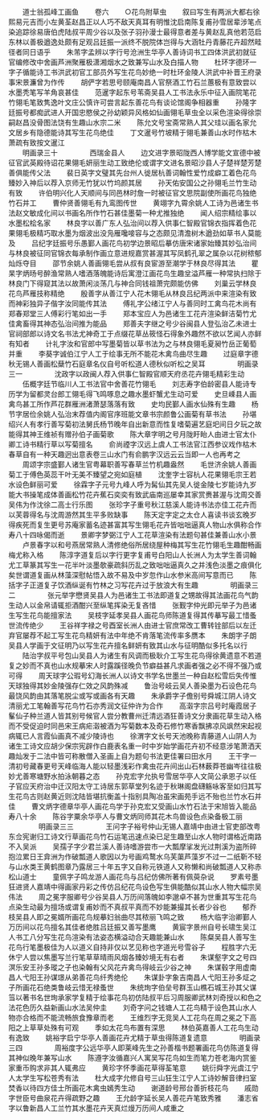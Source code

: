 <!-- { "loadSidebar": true } -->
　　道士翁孤峰工画鱼
　　卷六
　　○花鸟附草虫
　　叙曰写生有两派大都右徐熙易元吉而小左黄荃赵昌正以人巧不敌天真耳有明惟沈启南陈复甫孙雪居辈涉笔点染追踪徐易唐伯虎陆叔平周少谷以及张子羽孙漫士最得意者差与黄赵乱真他若范启东林以善极遒逸处颇有足观吕廷振一派终不脱院体岂得与大涵牡丹青藤花卉超然畦径者同日语乎
　　朱芾字孟辨以字行号沧洲生华亭人善诗词书工四体洪武初就征官编修改中舍画芦洲聚雁极潇湘烟水之致兼写山水及白描人物
　　杜环字德环一字子循能诗工书洪武初官工部员外写生花鸟妙绝一时杜环金陵人洪武中补晋王府录事宋景濂曾为作传
　　胡俨字若思号颐庵南昌人官祭酒工竹石兰蕙极有意致尝以水墨秃笔写羊角哀甚佳
　　范暹字起东号苇斋吴县人工书法永乐中征入画院笔花竹翎毛笔致隽逸叶文庄公慎许可尝言起东善花鸟有谈论馆阁争相器重
　　孙隆字廷振号都痴武进人开国忠愍侯之孙幼颖异风格如仙画翎毛草虫全以采色渲染得徐崇嗣赵昌没骨图法饶有生趣山水宗二米
　　陈允文号宝斋常熟人其父珪以画名家允文居乡有隐德能诗其写生花鸟绝佳
　　丁文暹号竹坡精于翎毛兼善山水时作枯木萧疏有致按文暹江																		
　　明画录三十
　　
　　西瑞金县人
　　边文进字景昭陇西人博学能文宣德中被征官武英殿待诏花果翎毛妍丽生动工致绝伦或谓字文进名景昭沙县人子楚祥楚芳楚善俱能传父法
　　裴日英字文璧其先台州人徙居杭善词翰性爱竹成癖工着色花鸟臻妙入神后以荐入京师无竹犹以竹坞颜其居
　　孙天佑安国公之孙翎毛兰竹生动有致
　　许伯明兴化人天顺间与同邑林时詹一时被征官文思院副使所画花鸟独绝竹石并工
　　曹仲贤善翎毛有九鸾图传世
　　黄翊字九霄余姚人工诗为邑诸生书法赵文敏成化间以书画名所作竹石甚佳墨菊一种尤推独绝
　　闻人绍宗精绘事以水墨松桧名家
　　林良字以善广东人弘治间以荐入供事仁智殿官锦衣指挥着色花果翎毛极精巧取水墨为烟波出没凫雁嚵唼容与之态颇见清澹树木遒劲如草书人莫能及
　　吕纪字廷振号乐愚鄞人画花鸟初学边景昭后摹仿唐宋诸家始臻其妙弘治间与林良被征同官锦衣每承制作画立意进规嘉赏甚渥其写凤鹤孔翠之属杂以花树秾郁灿烁夺目
　　邵节余姚人善画翎毛尝从叔有良宦游至潮学于林良尽得其法
　　瞿杲字炳旸号醉渔常熟人嗜酒落魄能诗后寓澄江画花鸟生趣坌溢芦雁一种常执扫除于林良门下得窥其法以故萧闲淡荡几与神合同钱祖萧完颇能仿佛
　　刘巢云学林良花鸟芦雁技称精绝
　　殷善字从善江宁人花木翎毛从林良吕纪两派中来渲染有致而神彩独异子偕字汝同能传其法
　　傅礼字公绪江宁人与善同时工禽鸟花木尚有郑春郑堂三人傅彩行笔如出一手
　　郑本宝应人为邑诸生工花卉渲染鲜洁菊竹尤佳禽畜得其神态弘治间推为能品
　　郑善夫字继之号少谷闽县人登弘治乙未进士官祠部郎以诗文名书法尤神奇工于点缀花草丛筱怪石得象外趣然不欲以艺闻人亦鲜有知者
　　计礼字汝和官郎中写墨菊皆以草书法为之与林良翎毛夏昶竹岳正葡萄并重
　　李葵字诚伯江宁人工于绘事无所不能花木禽鸟曲尽生趣
　　过庭章字德秋无锡人善画松蘖竹石庭章名仪自号听松道人德秋似听松之吴耳
　　
　　明画录三一
　　
　　沈政字以政闽人荐入供事仁智殿官顺天府丞花卉翎毛精彩生动
　　伍概字廷节临川人工书法官中舍善花竹翎毛
　　刘志寿字伯龄密县人能诗专历学为留都灵台郎工翎毛得飞鸣啄息之趣水墨虾蟹尤生动可爱
　　史旦嵊县人画禽鸟甚工所作芦花群雁洲渚萧瑟落落有致
　　史均民鄞人画水仙殊有生趣
　　杨节字居俭余姚人弘治末荐值内阁官序班能文章书宗颜鲁公画菊有草书法
　　孙堪绍兴人有孝行善写菊初法舅氏杨节晚年自出新意而性复嗜菊遍艺庭圯间日夕玩之故能得其神王维祯有赠孙伯子画菊歌
　　陈大章字明之号月陇盱眙人由进士官太仆卿工诗书精行草以写菊擅名
　　俞尚禋字汉远上虞人工书法官江西参议戏作枯木春草自有一种天趣迥出意表卷三山水门有俞鹏字汉远云云当即一人也再考之
　　周颂字宗盛鄞人诸生官粤幕职善写春草兰竹机趣盎然
　　毛世济余姚人善画菊工于傅色英蕊干叶无美不臻望之宛如庭植
　　沈奎字士容杭人花果翎毛宗王若水设色鲜丽可爱
　　徐霖字子元号九峰人呼为髯仙其先吴人徙金陵七岁能诗九岁能大书操笔成体善画松竹花卉蕉石奕奕有致武庙南巡屡幸其家赏赉甚渥与沈周交善吴伟为作沈徐二高士行乐图
　　张珍字子重号秋江慈溪人能诗书法亦佳工花卉而以芙蓉得名与沈周游然其生平多败缺事
　　陈天定字定之太仓人喜读书谈玄晚岁得疾死而复生更号苏庵家蓄名迹甚富其写生翎毛花卉皆咄咄逼真人物山水俱称合作寿八十四咏偈而逝
　　景卿字梦弼江宁人工花草渲染有法题句甚佳兼善山水小景
　　卢景春字以和号燕居常熟人清修绝俗所居绕屋种梅其写生花竹翎毛生趣酣畅画梅尤称入格
　　陈淳字道复后以字行更字复甫号白阳山人长洲人为太学生善词翰尤工草篆其写生一花半叶淡墨欹豪疏斜历乱之致咄咄逼真久之并浅色淡墨之痕俱化矣世谓道复画从林藻深慰帖悟入故不易及中岁忽作山水参米高间写意而已
　　陈括字子正道复子饮酒纵诞有竹林之习写花卉过于放浪大有生趣
　　
　　明画录三二
　　
　　张元举字懋贤吴县人为邑诸生工书法即道复之甥故得其法画花鸟气韵生动人以金帛请辄拒酒酣兴至纵笔挥染无复吝惜
　　张觐字仲光即元举子为邑诸生写生花鸟能擅家法
　　吴枝字延孝吴县人画花鸟师陈道复得其传摹写最工惜蚤世流传绝少
　　王谷祥字禄之号酉室长洲人由进士官庶常改工曹转铨部后以左迁弃官屡荐不起工写生花鸟精妍有法中年绝不肯落笔流传率多赝本
　　朱朗字子朗吴县人学画于文征明乃以写生花卉擅名鲜妍有致其山水与征明酷似多托名以行
　　陆治字叔平号包山吴县人为诸生有风调而极耿介工写生花鸟得徐黄遗意不若道复之妙而不真也山水规摹宋人时露蹊径晚负节癖益甚凡求画者强之必不得不强乃或可得
　　周天球字公瑕号幻海长洲人以诗文书学名世墨兰一种自赵松雪后失传惟天球独得其妙金陵强存仁效之风韵殊减
　　鲁治号岐云吴人善染墨为石设色花鸟最饶风韵由其落笔脱尘或写或画各有天趣
　　朱承爵字子儋别号舜城江阴人诗文清丽尤工笔翰善写花鸟竹石亦秀润文征仲许为合作
　　高濲字宗吕号时庵霞居子髼仙子种兰道人皆其别号候官人尝分教曹州迁清远酒狂善诗文分隶画花草生动入格而不受促迫时同邑宋王病疟濲被酒为写菊数本及奇石修竹寒香飘拂凉风飒然宋起视病辄已人言霞仙画真不减少陵诗也
　　徐渭字文长号天池晚称青藤道人山阴人为诸生工诗文应胡少保宗宪辟作白鹿表名重一时中岁始学画花卉初不经意涉笔萧洒天趣灿发于二法中皆可称散僧入圣画上自为题句书法更佳署曰田水月
　　王干字一清初号藏春更号天峰临海人能以轻墨浅彩作禽虫花卉间出山石林薮莽苍幽岑往往极妙尤善寒塘野水拍泳朝暮之态
　　孙克宏字允执号雪居华亭人文简公承恩子以任子官应天府治中迁汉阳太守工诗居东郭草堂列名迹于秋琳阁盘礴觞咏客至如归其写生花鸟古则赵黄近则沈陆皆堪抗衡盖十指别具陶冶虽宋画苑手远不殆也兰竹水石并佳
　　曹文炳字德章华亭人画花鸟学于孙克宏又受画山水竹石法于宋旭皆入能品寿八十余
　　陈谷字粟余华亭人与曹文炳同师其花木鸟兽设色点染备极工丽
　　
　　明画录三三
　　
　　王问字子裕号仲山无锡人嘉靖中由进士官吏部改粤东佥宪谢归工诗文行草画花鸟竹石运笔迅速点染已足生趣至山水人物时谓格近南路不入吴派
　　吴孺子字少君兰溪人善诗嗜游尝市一大瓢摩挲发光过荆溪为盗所碎抱泣累日王弇洲为作破瓢道人歌因以为号画鸡鹜水乌芙蕖芦藻岁不过一二纸靳不轻与山水类王黄鹤图章乃露居三十年五字又自称元铁道人又称懒和尚破瓢道人又称赤松山道士
　　童佩字子鸣龙游人画花鸟与吕纪仿佛所著有佩萸杂说
　　罗素号墨狂进贤人嘉靖中得画家丹彩之传仿吕纪花鸟设色写生俱能酷似其山水人物大幅宗吴伟法
　　周之冕字服卿号少谷吴县人万历间落魄如李邈卓不甚为世重其写生花鸟点染生动最为擅场或谓复甫妙而不真叔平真而不妙能兼撮其长者少谷也
　　郁乔枝吴县人即之冕婿所画花鸟规摹妇翁曲尽其秾丽飞鸣之致
　　杨大临字治卿鄞人万历间以花鸟擅名其佳者绝胜吕廷振又善写墨鹰
　　黄宸字景州自号长啸生吴江人书工八分写生花鸟渲染有法姿态横溢动合天趣能兼山水
　　陈粲吴县人善写生花鸟行笔墨极佳为人以道义自持非仅以艺见称也字道光号雪谷子
　　程胜字六无休宁人尝以焦墨写兰行笔草草晴雨风烟各臻妙境无有右者
　　朱谋壑字文之号四溟乐安王孙多瑽之子也染翰有父风花卉禽鸟得岐云少谷之神
　　朱谋毂字用虚南昌人弋阳王孙谋璟从弟善花鸟纤秀绝伦
　　朱谋卦字象吉南昌人弋阳王孙多炡之子所画花石绝类鲁岐云惜无禄蚤世
　　朱统珣字伯垒号群玉山樵石城王孙其父谋筜以著书名世珣承家学复精于绘事花鸟初仿陆叔平后习周服卿武林刘奇授以和色之法花色历久益新画山水法吴仲圭
　　刘奇字问之钱塘人工花鸟精于设色其山水人物亦合格而不能流畅旅食豫章而老
　　王维烈字无竞吴人工花鸟在周之冕之下高阳之上草草处殊有可观
　　季如太花鸟布置有深思
　　林伯英嘉善人工花鸟生动有逸致
　　姚裕字启宁华亭人善画花卉尤精于草虫得陈道复遗意
　　
　　明画录三四
　　
　　周裕度字公远华亭人即莱峰先生之孙善楷书题署画花鸟仿陈道复得其神似晚年兼写山水
　　陈遵字汝循嘉兴人寓吴写花鸟如生而笔力苍老海内赏鉴家重币购求非其人辄弗应
　　黄珍字怀季画花草得荃笔意
　　姚衍舜字光虞江宁人太学生写松苍秀有法
　　杜大成字允修自号三山狂生江宁人工诗妙解音律扫室焚香以待四方佳士所画花木禽虫嫣秀生动
　　谢道龄号邢台善折枝花鸟
　　戚勋字世臣号曲泉花卉得疏野之趣
　　王允龄字延长吴人善花卉笔致秀雅
　　潘志省字以鲁新昌人工兰竹其水墨花卉天真烂熳万历间人咸重之

